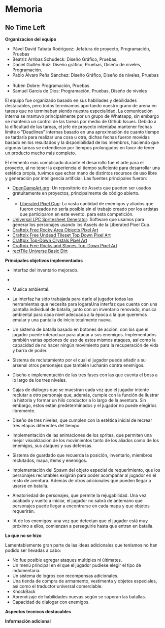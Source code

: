 # Memoria

## No Time Left

**Organizacion del equipo**

- Pável David Tabata Rodríguez: Jefatura de proyecto, Programación, Pruebas 
- Beatriz Arribas Schudeck: Diseño Gráfico, Pruebas.
- Daniel Guillén Ruiz: Diseño gráfico, Pruebas, Diseño de niveles, Programación. 
- Pablo Álvaro Peña Sánchez: Diseño Gráfico, Diseño de niveles, Pruebas .
- Rubén Dobre: Programación, Pruebas.
- Samuel García de Dios: Programación, Pruebas, Diseño de niveles 

El equipo fue organizado basado en sus habiliades y debilidades destacables, pero todos terminamos aportando nuestro grano de arena en tareas que no terminaban siendo nuestra especialidad. La comunicación interna se mantuvo principalmente por un grupo de Whatsapp, sin embargo se mantenia un control de las tareas por medio de Github Issues. Debido a la dificultad de las tareas, el jefe de proyecto intentaba mantener fechas límite o "Deadlines" internas basado en una aproximación de cuanto tiempo se tardaría para realizar una cosa u otra, dichas fechas fueron movidas basado en los resultados y la disponibilidad de los miembros, haciendo que algunas tareas se extendieran por tiempos prolongados en favor de tener un producto mucho más completo.

El elemento más complicado durante el desarrollo fue el arte para el proyecto, al no tener la experiencia el tiempo suficiente para desarrollar una estética propia, tuvimos que echar mano de distintos recursos de uso libre y generación por inteligencia artificial. Las fuentes principales fueron:
* [OpenGameArt.org](https://opengameart.org/): Un repositorio de Assets que pueden ser usados gratuitamente en proyectos, principalmente de código abierto.
* * [Liberated Pixel Cup](https://lpc.opengameart.org/): La vasta cantidad de enemigos y aliados que fueron creados no sería posible sin el trabajo creado por los artistas que participaron en este evento. para esta competición.
* [Universal LPC Spritesheet Generator](https://liberatedpixelcup.github.io/Universal-LPC-Spritesheet-Character-Generator/#?body=Body_color_light&head=Human_male_light): Software que usamos para generar los personajes usando los Assets de la Liberated Pixel Cup.
* [Craftpix Free Rocky Area Objects Pixel Art]([https://opengameart.org/](https://craftpix.net/freebies/free-rocky-area-objects-pixel-art/?srsltid=AfmBOopkGluWB6UjM03wZRjRUa0K62cL9j9jErPmHgEuThCgQvgjc1IO))
* [Craftpix Free Undead Tileset Top Down Pixel Art](https://craftpix.net/freebies/free-undead-tileset-top-down-pixel-art/?srsltid=AfmBOoo7ri7NnaXeE4C__u1hMCTA2qNxYZUtaeUAAjYyj78FK2Dx3Q6W)
* [Craftpix Top-Down Crystals Pixel Art](https://craftpix.net/freebies/top-down-crystals-pixel-art/?srsltid=AfmBOorE1fXsdHP2tWeCCsgfepVGB1b__Z1YOfjy0O1LW9Q8VHOUhvwL)
* [Craftpix Free Rocks and Stones Top-Down Pixel Art](https://craftpix.net/freebies/free-rocks-and-stones-top-down-pixel-art/?srsltid=AfmBOor2wo8v8i414nPk-Ex8Ey1CGRuFsQ4pdW6rHDU3HY9xAGrPpUk_)
* [rectTile Universe Basic Dirt](https://dkproductions.itch.io/recttile-universe-basic-dirt)

**Principales objetivos implementados**
* Interfaz del inventario mejorado.
* 
* Musica ambiental.
* La interfaz ha sido trabajada para darle al jugador todas las herramientas que necesita para logaraUna interfaz que cuenta con una pantalla individual de batalla, junto con un inventario renovado, musica ambiental para cada nivel adecuada a la época a la que queremos emular  y una pantalla de inicio totalmente nueva.
  
*  Un sistema de batalla basado en botones de acción, con los que el jugador puede interactuar para atacar a sus enemigos. Implementados también varias opciones de uso de estos mismos ataques, así como la capacidad de no hacer ningún movimiento para la recuperación de vida y barra de poder.
*  Sistema de reclutamiento por el cual el jugador puede añadir a su arsenal otros personajes que también lucharán contra enemigos. 
*  Diseño  e implementación de las tres fases con las que cuenta el boss a lo largo de los tres niveles.
*  Cajas de diálogos que se muestran cada vez que el jugador intente reclutar a otro personaje que, además, cumple con la función de ilustrar la historia y formar un hilo conductor a lo largo de la aventura. Sin embargo, estos están predeterminados y el jugador no puede elegirlos libremente. 
*  Diseño de tres niveles, que cumplen con la estética inicial de recrear tres etapas diferentes del tiempo. 
*  Implementación de las animaciones de los sprites, que permiten una mejor visualizacion de los movimientos tanto de los aliados como de los enemigos, sus ataques y sus defensas.
*  Sistema de guardado que recuerda la posición, inventario, miembros reclutados, mapa, items y enemigos.
*  Implementación del Spawn del objeto especial de requerimiento, que los personajes reclutables exigirán para poder acompañar al jugador en el resto de aventura. Además de otros adicionales que pueden llegar a usarse en batalla. 
*  Aleatoriedad de personajes, que permite la rejugabilidad. Una vez acabado y vuelto a iniciar, el jugador no sabrá de antemano que personajes puede llegar a encontrarse en cada mapa y que objetos requerirán.
*  IA de los enemigos: una vez que detectan que el jugador está muy próximo a ellos, comienzan a perseguirle hasta que entran en batalla.

**Lo que no se hizo**

Lamentablemente gran parte de las ideas adicionales que teníamos no han podido ser llevadas a cabo: 

* No fue posible agregar ataques múltiples ni últimates. 
* Un menú principal en el que el jugador pudiese elegir el tipo de indumentaria. 
* Un sistema de logros con recompensas adicionales. 
* Una tienda de compra de armamento, vestimenta y objetos especiales, así como el traductor universal comerciable.
* KnockBack
* Aprendizaje de habilidades nuevas según se superan las batallas.
* Capacidad de dialogar con enemigos. 

**Aspectos tecnicos destacables**

**Información adicional**
